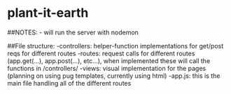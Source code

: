# plant-it-earth

##NOTES: 
-<npm run devstart> will run the server with nodemon 
    
##File structure:
-controllers: helper-function implementations for get/post reqs for different routes
-routes: request calls for different routes (app.get(...), app.post(...), etc...), when implemented these will call the functions in /controllers/
-views: visual implementation for the pages (planning on using pug templates, currently using html)
-app.js: this is the main file handling all of the different routes
